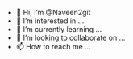 - 👋 Hi, I’m @Naveen2git
- 👀 I’m interested in ...
- 🌱 I’m currently learning ...
- 💞️ I’m looking to collaborate on ...
- 📫 How to reach me ...

<!---
Naveen2git/Naveen2git is a ✨ special ✨ repository because its `README.md` (this file) appears on your GitHub profile.
You can click the Preview link to take a look at your changes.
--->
